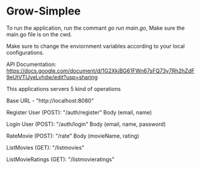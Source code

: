 # Grow-Simplee

To run the application, run the commant *go run main.go*, Make sure the main.go file is on the cwd.

Make sure to change the enviornment variables according to your local configurations.

API Documentation: https://docs.google.com/document/d/1G2XkiBG61FWn67sFQ73y7Rh2hZdF9eUtVTlJyeLvhdw/edit?usp=sharing

This applications servers 5 kind of operations

Base URL - "http://localhost:8080"

Register User (POST): "/auth/register" Body (email, name)

Login User (POST): "/auth/login" Body (email, name, password)

RateMovie (POST): "/rate" Body (movieName, rating)

ListMovies (GET): "/listmovies" 

ListMovieRatings (GET): "/listmovieratings" 